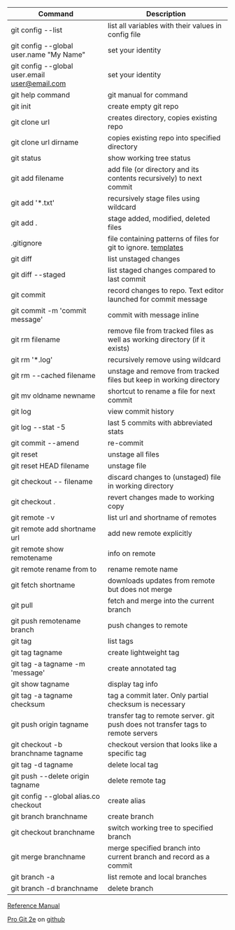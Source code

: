 Command|Description
---|---
git config --list|list all variables with their values in config file
git config --global user.name "My Name"|set your identity
git config --global user.email user@email.com|set your identity
git help command|git manual for command
git init|create empty git repo
git clone url|creates directory, copies existing repo
git clone url dirname|copies existing repo into specified directory
git status|show working tree status
git add filename|add file (or directory and its contents recursively) to next commit
git add '*.txt'|recursively stage files using wildcard
git add .|stage added, modified, deleted files
.gitignore|file containing patterns of files for git to ignore.  [templates](https://github.com/github/gitignore)
git diff|list unstaged changes
git diff --staged|list staged changes compared to last commit
git commit|record changes to repo. Text editor launched for commit message
git commit -m 'commit message'|commit with message inline
git rm filename|remove file from tracked files as well as working directory (if it exists)
git rm '*.log'|recursively remove using wildcard
git rm --cached filename|unstage and remove from tracked files but keep in working directory
git mv oldname newname|shortcut to rename a file for next commit
git log|view commit history
git log --stat -5|last 5 commits with abbreviated stats
git commit --amend|re-commit
git reset|unstage all files
git reset HEAD filename|unstage file
git checkout -- filename|discard changes to (unstaged) file in working directory
git checkout .|revert changes made to working copy
git remote -v|list url and shortname of remotes
git remote add shortname url|add new remote explicitly
git remote show remotename|info on remote
git remote rename from to|rename remote name
git fetch shortname|downloads updates from remote but does not merge
git pull|fetch and merge into the current branch
git push remotename branch|push changes to remote
git tag|list tags
git tag tagname|create lightweight tag
git tag -a tagname -m 'message'|create annotated tag
git show tagname|display tag info
git tag -a tagname checksum|tag a commit later. Only partial checksum is necessary
git push origin tagname|transfer tag to remote server. git push does not transfer tags to remote servers
git checkout -b branchname tagname|checkout version that looks like a specific tag
git tag -d tagname|delete local tag
git push --delete origin tagname|delete remote tag
git config --global alias.co checkout|create alias
git branch branchname|create branch
git checkout branchname|switch working tree to specified branch
git merge branchname|merge specified branch into current branch and record as a commit
git branch -a|list remote and local branches
git branch -d branchname|delete branch


[Reference Manual](https://git-scm.com/docs)

[Pro Git 2e](https://git-scm.com/book/en/v2]) on [github](https://github.com/progit/progit2)
